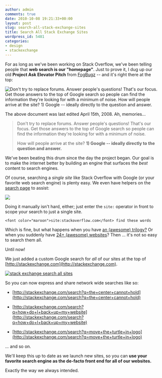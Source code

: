 ```yaml
---
author: admin
comments: true
date: 2010-10-08 19:21:33+00:00
layout: post
slug: search-all-stack-exchange-sites
title: Search All Stack Exchange Sites
wordpress_id: 5481
categories:
- design
- stackexchange
---
```


For as long as we've been working on Stack Overflow, we've been telling people that **web search is our "homepage"**. Just to prove it, I dug up our old **Project Ask Elevator Pitch** from [FogBugz](http://www.fogcreek.com/FogBugz/) -- and it's right there at the top:

![Don't try to replace forums. Answer people's questions! That's our focus. Get those answers to the top of Google search so people can find the information they're looking for with a minimum of noise. How will people arrive at the site? 1) Google -- ideally directly to the question and answer.](http://blog.stackoverflow.com/wp-content/uploads/project-ask-elevator-pitch2.png)

The above document was last edited April 15th, 2008. Ah, memories...



<blockquote>
Don't try to replace forums. Answer people's questions! That's our focus. Get those answers to the top of Google search so people can find the information they're looking for with a minimum of noise.

How will people arrive at the site? **1) Google -- ideally directly to the question and answer.**
</blockquote>



We've been beating this drum since the day the project began. Our goal is to make the internet better by building an engine that surfaces the _best_ content to search engines.

Of course, searching a _single site_ like Stack Overflow with Google (or your favorite web search engine) is plenty easy. We even have helpers on the [search page](http://stackoverflow.com/search) to assist:

[![](http://blog.stackoverflow.com/wp-content/uploads/search-options-default-providers.png)](http://stackoverflow.com/search)

Doing it manually isn't hard, either; just enter the `site:` operator in front to scope your search to just a single site.


    
    
    <font color="maroon">site:stackoverflow.com</font> find these words
    



Which is fine, but what happens when you have [an (awesome) trilogy?](http://blog.stackoverflow.com/2009/05/the-stack-overflow-trilogy/) Or when you suddenly have [24+ (awesome) websites](http://stackexchange.com/sites)? Then ... it's not so easy to search them all.

Until now!

We just added a custom Google search for _all_ of our sites at the top of [http://stackexchange.com](http://stackexchange.com).

[![stack exchange search all sites](http://blog.stackoverflow.com/wp-content/uploads/stack-exchange-all-site-search.png)](http://stackexchange.com)

So you can now express and share network wide searches like so:





  * [http://stackexchange.com/search?q=the+center+cannot+hold](http://stackexchange.com/search?q=the+center+cannot+hold)

  * [http://stackexchange.com/search?q=how+do+I+back+up+my+website](http://stackexchange.com/search?q=how+do+I+back+up+my+website)

  * [http://stackexchange.com/search?q=move+the+turtle+in+logo](http://stackexchange.com/search?q=move+the+turtle+in+logo)


... and so on.

We'll keep this up to date as we launch new sites, so you can **use your favorite search engine as the de-facto front end for all of our websites.**

Exactly the way we always intended.
